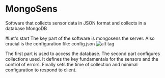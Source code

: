 # MongoSens
Software that collects sensor data in JSON format and collects in a database MongoDB

#Let's start
The key part of the software is mongosens the server.
Also crucial is the configuration file: config.json
![alt tag](https://github.com/inna92/MongoSens/blob/master/server/config.png)

The first part is used to access the database.
The second part configures collections used.
It defines the key fundamentals for the sensors and the control of errors.
Finally sets the time of collection and minimal configuration to respond to client.
